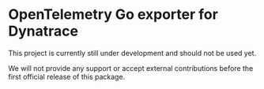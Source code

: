 # OpenTelemetry Go exporter for Dynatrace

This project is currently still under development and should not be used yet.

We will not provide any support or accept external contributions before the first official release of this package.
